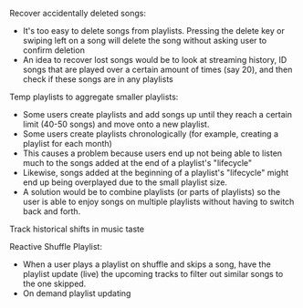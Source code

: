 Recover accidentally deleted songs:
- It's too easy to delete songs from playlists. Pressing the delete key or swiping left on a song will delete the song without asking user to confirm deletion
- An idea to recover lost songs would be to look at streaming history, ID songs that are played over a certain amount of times (say 20), and then check if these songs are in any playlists

Temp playlists to aggregate smaller playlists:
- Some users create playlists and add songs up until they reach a certain limit (40-50 songs) and move onto a new playlist.
- Some users create playlists chronologically (for example, creating a playlist for each month)
- This causes a problem because users end up not being able to listen much to the songs added at the end of a playlist's "lifecycle"
- Likewise, songs added at the beginning of a playlist's "lifecycle" might end up being overplayed due to the small playlist size.
- A solution would be to combine playlists (or parts of playlists) so the user is able to enjoy songs on multiple playlists without having to switch back and forth.

Track historical shifts in music taste

Reactive Shuffle Playlist:
- When a user plays a playlist on shuffle and skips a song, have the playlist update (live) the upcoming tracks to filter out similar songs to the one skipped.
- On demand playlist updating
